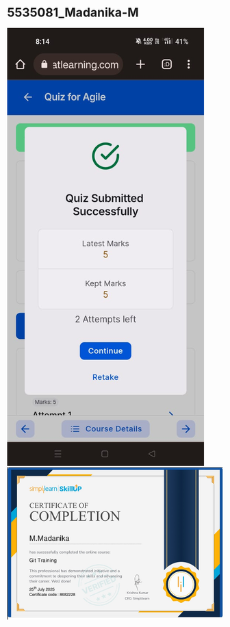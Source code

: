 


# 5535081_Madanika-M
![Agile Model](sdlc/Agile.jpeg)
![Certificate of Git](git/Certificate_of_git.jpeg)

